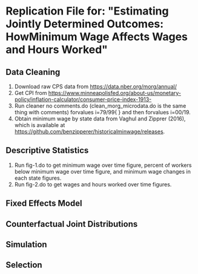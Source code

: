 # Replication File for: "Estimating Jointly Determined Outcomes: HowMinimum Wage Affects Wages and Hours Worked"

## Data Cleaning 

1.	Download raw CPS data from https://data.nber.org/morg/annual/
2.	Get CPI from https://www.minneapolisfed.org/about-us/monetary-policy/inflation-calculator/consumer-price-index-1913-
3.	Run cleaner no comments.do (clean_morg_microdata.do is the same thing with comments) forvalues i=79/99{ } and then forvalues i=00/19.
4.	Obtain minimum wage by state data from Vaghul and Zipprer (2016), which is available at https://github.com/benzipperer/historicalminwage/releases.

## Descriptive Statistics 

1.	Run fig-1.do to get minimum wage over time figure, percent of workers below minimum wage over time figure, and minimum wage changes in each state figures. 
2.	Run fig-2.do to get wages and hours worked over time figures.

## Fixed Effects Model

## Counterfactual Joint Distributions

## Simulation 

## Selection 

